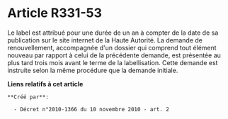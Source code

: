 # Article R331-53

Le label est attribué pour une durée de un an à compter de la date de sa publication sur le site internet de la Haute
Autorité. La demande de renouvellement, accompagnée d'un dossier qui comprend tout élément nouveau par rapport à celui de la
précédente demande, est présentée au plus tard trois mois avant le terme de la labellisation. Cette demande est instruite
selon la même procédure que la demande initiale.

**Liens relatifs à cet article**

	**Créé par**:

	  - Décret n°2010-1366 du 10 novembre 2010 - art. 2
